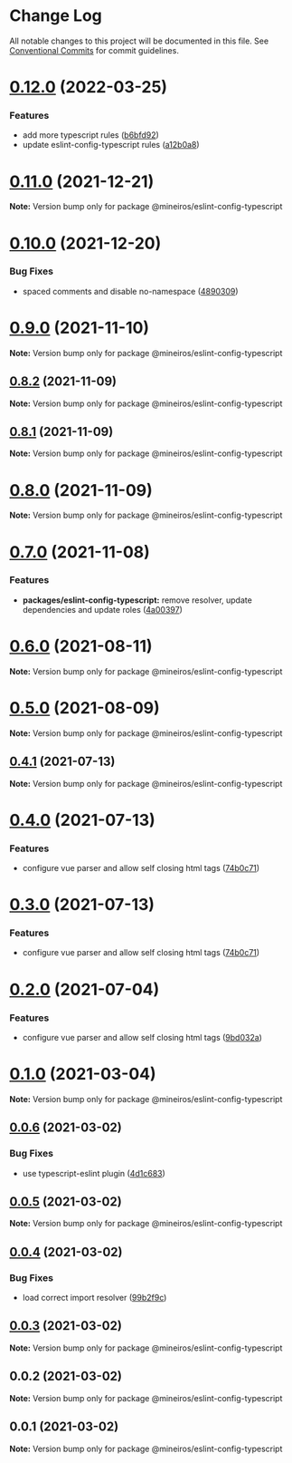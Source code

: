 # Change Log

All notable changes to this project will be documented in this file.
See [Conventional Commits](https://conventionalcommits.org) for commit guidelines.

# [0.12.0](https://github.com/mineiros-io/eslint-config/compare/v0.11.2...v0.12.0) (2022-03-25)


### Features

* add more typescript rules ([b6bfd92](https://github.com/mineiros-io/eslint-config/commit/b6bfd922c4abdd54ae715b8f43518b7cef0349e2))
* update eslint-config-typescript rules ([a12b0a8](https://github.com/mineiros-io/eslint-config/commit/a12b0a81ff09c10e757291a8a6992ccb17b00cd4))





# [0.11.0](https://github.com/mineiros-io/eslint-config/compare/v0.10.0...v0.11.0) (2021-12-21)

**Note:** Version bump only for package @mineiros/eslint-config-typescript





# [0.10.0](https://github.com/mineiros-io/eslint-config/compare/v0.9.0...v0.10.0) (2021-12-20)


### Bug Fixes

* spaced comments and disable no-namespace ([4890309](https://github.com/mineiros-io/eslint-config/commit/489030973657dde737ae168ed4290b36f86ce90e))





# [0.9.0](https://github.com/mineiros-io/eslint-config/compare/v0.8.2...v0.9.0) (2021-11-10)

**Note:** Version bump only for package @mineiros/eslint-config-typescript





## [0.8.2](https://github.com/mineiros-io/eslint-config/compare/v0.8.1...v0.8.2) (2021-11-09)

**Note:** Version bump only for package @mineiros/eslint-config-typescript





## [0.8.1](https://github.com/mineiros-io/eslint-config/compare/v0.8.0...v0.8.1) (2021-11-09)

**Note:** Version bump only for package @mineiros/eslint-config-typescript





# [0.8.0](https://github.com/mineiros-io/eslint-config/compare/v0.7.0...v0.8.0) (2021-11-09)

**Note:** Version bump only for package @mineiros/eslint-config-typescript





# [0.7.0](https://github.com/mineiros-io/eslint-config/compare/v0.6.0...v0.7.0) (2021-11-08)


### Features

* **packages/eslint-config-typescript:** remove resolver, update dependencies and update roles ([4a00397](https://github.com/mineiros-io/eslint-config/commit/4a00397f23aa110a807a0a272e575af5a7b7511e))





# [0.6.0](https://github.com/mineiros-io/eslint-config/compare/v0.5.0...v0.6.0) (2021-08-11)

**Note:** Version bump only for package @mineiros/eslint-config-typescript





# [0.5.0](https://github.com/mineiros-io/eslint-config/compare/v0.4.1...v0.5.0) (2021-08-09)

**Note:** Version bump only for package @mineiros/eslint-config-typescript





## [0.4.1](https://github.com/mineiros-io/eslint-config/compare/v0.4.0...v0.4.1) (2021-07-13)

**Note:** Version bump only for package @mineiros/eslint-config-typescript





# [0.4.0](https://github.com/mineiros-io/eslint-config/compare/v0.1.0...v0.4.0) (2021-07-13)


### Features

* configure vue parser and allow self closing html tags ([74b0c71](https://github.com/mineiros-io/eslint-config/commit/74b0c713e75553b470ecdf26d532b6ae9074004b))





# [0.3.0](https://github.com/mineiros-io/eslint-config/compare/v0.1.0...v0.3.0) (2021-07-13)


### Features

* configure vue parser and allow self closing html tags ([74b0c71](https://github.com/mineiros-io/eslint-config/commit/74b0c713e75553b470ecdf26d532b6ae9074004b))





# [0.2.0](https://github.com/mineiros-io/eslint-config/compare/v0.1.0...v0.2.0) (2021-07-04)


### Features

* configure vue parser and allow self closing html tags ([9bd032a](https://github.com/mineiros-io/eslint-config/commit/9bd032ae3c30153d3dadbd20305abdda172cb636))





# [0.1.0](https://github.com/mineiros-io/eslint-config/compare/v0.0.6...v0.1.0) (2021-03-04)

**Note:** Version bump only for package @mineiros/eslint-config-typescript





## [0.0.6](https://github.com/mineiros-io/eslint-config/compare/v0.0.5...v0.0.6) (2021-03-02)


### Bug Fixes

* use typescript-eslint plugin ([4d1c683](https://github.com/mineiros-io/eslint-config/commit/4d1c683dcac2b8281457e14860a552f83d23e5b1))





## [0.0.5](https://github.com/mineiros-io/eslint-config/compare/v0.0.4...v0.0.5) (2021-03-02)

**Note:** Version bump only for package @mineiros/eslint-config-typescript





## [0.0.4](https://github.com/mineiros-io/eslint-config/compare/v0.0.3...v0.0.4) (2021-03-02)


### Bug Fixes

* load correct import resolver ([99b2f9c](https://github.com/mineiros-io/eslint-config/commit/99b2f9ca9ebca9a308802110fdc542712935fa8a))





## [0.0.3](https://github.com/mineiros-io/eslint-config/compare/v0.0.2...v0.0.3) (2021-03-02)

**Note:** Version bump only for package @mineiros/eslint-config-typescript





## 0.0.2 (2021-03-02)

**Note:** Version bump only for package @mineiros/eslint-config-typescript





## 0.0.1 (2021-03-02)

**Note:** Version bump only for package @mineiros/eslint-config-typescript
